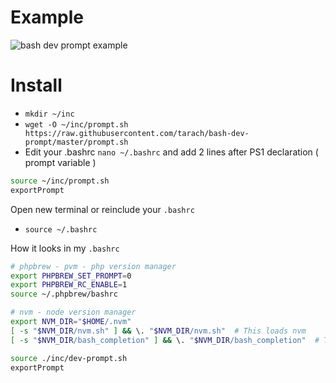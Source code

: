 # Example

![bash dev prompt example](https://raw.githubusercontent.com/tarach/bash-dev-prompt/master/example.jpg)

# Install
* ```mkdir ~/inc```
* ```wget -O ~/inc/prompt.sh https://raw.githubusercontent.com/tarach/bash-dev-prompt/master/prompt.sh```
* Edit your .bashrc ```nano ~/.bashrc``` and add 2 lines after PS1 declaration ( prompt variable )
```bash
source ~/inc/prompt.sh
exportPrompt
```
Open new terminal or reinclude your ```.bashrc```
* ```source ~/.bashrc```

How it looks in my ```.bashrc```
```bash
# phpbrew - pvm - php version manager
export PHPBREW_SET_PROMPT=0
export PHPBREW_RC_ENABLE=1
source ~/.phpbrew/bashrc

# nvm - node version manager
export NVM_DIR="$HOME/.nvm"
[ -s "$NVM_DIR/nvm.sh" ] && \. "$NVM_DIR/nvm.sh"  # This loads nvm
[ -s "$NVM_DIR/bash_completion" ] && \. "$NVM_DIR/bash_completion"  # This loads nvm bash_completion

source ./inc/dev-prompt.sh
exportPrompt
```
